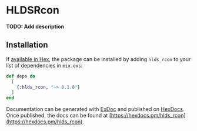 # HLDSRcon

**TODO: Add description**

## Installation

If [available in Hex](https://hex.pm/docs/publish), the package can be installed
by adding `hlds_rcon` to your list of dependencies in `mix.exs`:

```elixir
def deps do
  [
    {:hlds_rcon, "~> 0.1.0"}
  ]
end
```

Documentation can be generated with [ExDoc](https://github.com/elixir-lang/ex_doc)
and published on [HexDocs](https://hexdocs.pm). Once published, the docs can
be found at [https://hexdocs.pm/hlds_rcon](https://hexdocs.pm/hlds_rcon).

